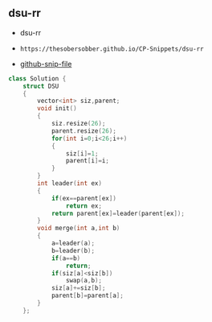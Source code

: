 
## dsu-rr

- dsu-rr
- ```
  https://thesobersobber.github.io/CP-Snippets/dsu-rr
  ```
- [github-snip-file](https://github.com/theSoberSobber/CP-Snippets/blob/main/snippets.json#L513)

```cpp
class Solution {
    struct DSU
    {
        vector<int> siz,parent;
        void init()
        {
            siz.resize(26);
            parent.resize(26);
            for(int i=0;i<26;i++)
            {
                siz[i]=1;
                parent[i]=i;
            }
        }
        int leader(int ex)
        {
            if(ex==parent[ex])
                return ex;
            return parent[ex]=leader(parent[ex]);
        }
        void merge(int a,int b)
        {
            a=leader(a);
            b=leader(b);
            if(a==b)
                return;
            if(siz[a]<siz[b])
                swap(a,b);
            siz[a]+=siz[b];
            parent[b]=parent[a];
        }
    };

```

